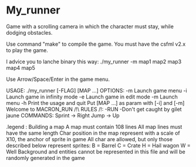 # My_runner
Game with a scrolling camera in which the character must stay, while dodging obstacles.

Use command "make" to compile the game.
You must have the csfml v2.x to play the game.

I advice you to lanche binary this way:
./my_runner -m map1 map2 map3 map4 map5

Use Arrow/Space/Enter in the game menu.

USAGE:
         ./my_runner [-FLAG] [MAP ...]
OPTIONS:
         -m        Launch game menu
         -i        Launch game in infinity mode
         -e        Launch game in edit mode
         -m        Launch menu
         -h        Print the usage and quit
         Put [MAP ...] as param with [-i] and [-m]
Welcome to MACRON_RUN
/!\ RULES /!\:
         -RUN
         -Don't get caught by gilet jaune
         COMMANDS:
                  Sprint -> Right
                  Jump   -> Up

.legend : Building a map
A map must contain 108 lines
All map lines must have the same length
Char position in the map represent with a scale of X10, the anchor of sprite in game
All char are allowed, but only those described below represent sprites:
         B = Barrel
         C = Crate
         H = Hail wagon
         W = Well
Background and entities cannot be represented in this file and will be randomly generated in the game
